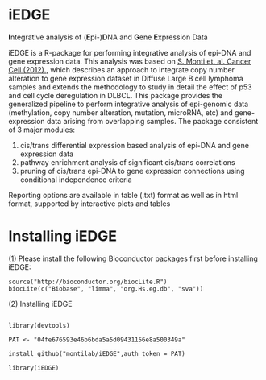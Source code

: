 # iEDGE
**I**ntegrative analysis of (**E**pi-)**D**NA and **G**ene **E**xpression Data

iEDGE is a R-package for performing integrative analysis of epi-DNA and gene expression data. This analysis was based on [S. Monti et. al. Cancer Cell (2012).](http://www.ncbi.nlm.nih.gov/pubmed/22975378), which describes an approach to integrate copy number alteration to gene expression dataset in Diffuse Large B cell lymphoma samples and extends the methodology to study in detail the effect of p53 and cell cycle deregulation in DLBCL. This package provides the generalized pipeline to perform integrative analysis of epi-genomic data (methylation, copy number alteration, mutation, microRNA, etc) and gene-expression data arising from overlapping samples. The package consistent of 3 major modules:
1. cis/trans differential expression based analysis of epi-DNA and gene expression data
2. pathway enrichment analysis of significant cis/trans correlations
3. pruning of cis/trans epi-DNA to gene expression connections using conditional independence criteria

Reporting options are available in table (.txt) format as well as in html format, supported by interactive plots and tables

# Installing iEDGE

(1) Please install the following Bioconductor packages first before installing iEDGE:

```
source("http://bioconductor.org/biocLite.R")
biocLite(c("Biobase", "limma", "org.Hs.eg.db", "sva"))

```

(2) Installing iEDGE

```

library(devtools)

PAT <- "04fe676593e46b6bda5a5d09431156e8a500349a"

install_github("montilab/iEDGE",auth_token = PAT)

library(iEDGE)

```


